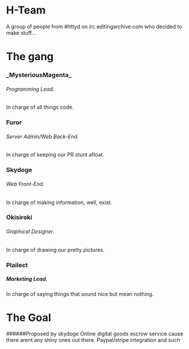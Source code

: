 # H-Team
A group of people from #httyd on irc.editingarchive.com who decided to make stuff...



# The gang

### \_MysteriousMagenta_
###### Programming Lead. 
In charge of all things code.

### Furor
###### Server Admin/Web Back-End. 
In charge of keeping our PR stunt afloat.

### Skydoge
###### Web Front-End. 
In charge of making information, well, exist.

### Okisiroki
###### Graphical Designer. 
In charge of drawing our pretty pictures.

### Plailect
##### Marketing Lead.
In charge of saying things that sound nice but mean nothing.

# The Goal

######Proposed by skydoge
Online digital goods escrow service cause there arent any shiny ones out there. Paypal/stripe integration and such
